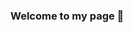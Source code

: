 ### Welcome to my page 👋
 
<!--
**ShenglongZhou/ShenglongZhou** is a ✨ _special_ ✨ repository because its `README.md` (this file) appears on your GitHub profile.
Here are some ideas to get you started:

- 🔭 I’m currently a teaching fellow at the University of Suthampton
- 🌱 My research interests are the theory and methods of optimisation in the fields of sparse optimisation, bilevel optimisation and Euclidean distance matrix  optimisation.
- 💬 Ask me about ...
- 📫 How to reach me: shenglong.zhou@soton.ac.uk
- :house: Find more about me: https://shenglongzhou.github.io/
<!--
- 😄 Pronouns: ...
- ⚡ Fun fact: ...
- 👯 I’m looking to collaborate on ...
- 🤔 I’m looking for help with ...
-->
